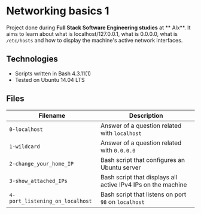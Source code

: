 # Networking basics 1
Project done during **Full Stack Software Engineering studies** at ** Alx**. It aims to learn about what is localhost/127.0.0.1, what is 0.0.0.0, what is `/etc/hosts` and how to display the machine's active network interfaces.

## Technologies
* Scripts written in Bash 4.3.11(1)
* Tested on Ubuntu 14.04 LTS

## Files

| Filename | Description |
| -------- | ----------- |
| `0-localhost` | Answer of a question related with `localhost` |
| `1-wildcard` | Answer of a question related with `0.0.0.0` |
| `2-change_your_home_IP` | Bash script that configures an Ubuntu server |
| `3-show_attached_IPs` | Bash script that displays all active IPv4 IPs on the machine |
| `4-port_listening_on_localhost` | Bash script that listens on port `98` on `localhost` |
